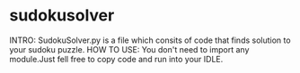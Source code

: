 # sudokusolver
INTRO:
  SudokuSolver.py is a file which consits of code that finds solution to your sudoku puzzle.
HOW TO USE:
  You don't need to import any module.Just fell free to copy code and run into your IDLE.
